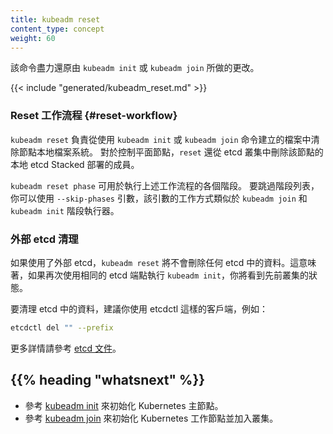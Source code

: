 ```yaml
---
title: kubeadm reset
content_type: concept
weight: 60
---
```

<!-- ---
reviewers:
- mikedanese
- luxas
- jbeda
title: kubeadm reset
content_type: concept
weight: 60
--- -->

<!-- overview -->
<!-- Performs a best effort revert of changes made by `kubeadm init` or `kubeadm join`. -->
該命令盡力還原由 `kubeadm init` 或 `kubeadm join` 所做的更改。


<!-- body -->
{{< include "generated/kubeadm_reset.md" >}}

<!-- ### Reset workflow {#reset-workflow} -->
### Reset 工作流程 {#reset-workflow}

<!-- `kubeadm reset` is responsible for cleaning up a node local file system from files that were created using
the `kubeadm init` or `kubeadm join` commands. For control-plane nodes `reset` also removes the local stacked
etcd member of this node from the etcd cluster.
-->
`kubeadm reset` 負責從使用 `kubeadm init` 或 `kubeadm join` 命令建立的檔案中清除節點本地檔案系統。
對於控制平面節點，`reset` 還從 etcd 叢集中刪除該節點的本地 etcd Stacked 部署的成員。

<!-- `kubeadm reset phase` can be used to execute the separate phases of the above workflow.
To skip a list of phases you can use the `--skip-phases` flag, which works in a similar way to
the `kubeadm join` and `kubeadm init` phase runners. -->
`kubeadm reset phase` 可用於執行上述工作流程的各個階段。
要跳過階段列表，你可以使用 `--skip-phases` 引數，該引數的工作方式類似於 `kubeadm join` 和 `kubeadm init` 階段執行器。

<!-- ### External etcd clean up -->
### 外部 etcd 清理

<!-- `kubeadm reset` will not delete any etcd data if external etcd is used. This means that if you run `kubeadm init` again using the same etcd endpoints, you will see state from previous clusters. -->
如果使用了外部 etcd，`kubeadm reset` 將不會刪除任何 etcd 中的資料。這意味著，如果再次使用相同的 etcd 端點執行 `kubeadm init`，你將看到先前叢集的狀態。

<!-- To wipe etcd data it is recommended you use a client like etcdctl, such as: -->
要清理 etcd 中的資料，建議你使用 etcdctl 這樣的客戶端，例如：

```bash
etcdctl del "" --prefix
```

<!-- See the [etcd documentation](https://github.com/coreos/etcd/tree/master/etcdctl) for more information. -->
更多詳情請參考 [etcd 文件](https://github.com/coreos/etcd/tree/master/etcdctl)。


## {{% heading "whatsnext" %}}

<!-- * [kubeadm init](/docs/reference/setup-tools/kubeadm/kubeadm-init/) to bootstrap a Kubernetes control-plane node
* [kubeadm join](/docs/reference/setup-tools/kubeadm/kubeadm-join/) to bootstrap a Kubernetes worker node and join it to the cluster -->
* 參考 [kubeadm init](/zh-cn/docs/reference/setup-tools/kubeadm/kubeadm-init/) 來初始化 Kubernetes 主節點。
* 參考 [kubeadm join](/zh-cn/docs/reference/setup-tools/kubeadm/kubeadm-join/) 來初始化 Kubernetes 工作節點並加入叢集。

